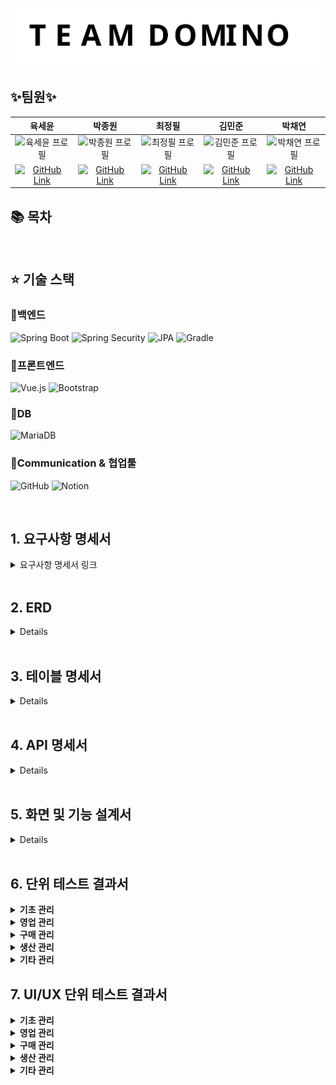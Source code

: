 
# <img src="docs/팀 도미노.svg">


## ✨팀원✨
<table style="width:100%;">
  <thead>
    <tr align="center">
      <th>육세윤</th>
      <th>박종원</th>
      <th>최정필</th>
      <th>김민준</th>
      <th>박채연</th>
     </tr>
  </thead>
   <tbody>
    <tr align="center">
      <td>
       <img src="https://github.com/user-attachments/assets/71656f3f-172a-4e27-a88e-6b2b261c7423" height = "100px" width="100" alt="육세윤 프로필" />
      </td>
      <td>
       <img src="https://github.com/user-attachments/assets/2201edcb-bbbc-41f4-ab4d-08d4acce34db" height = "100px" width="100" alt="박종원 프로필" />
      </td>
      <td>
       <img src="https://github.com/user-attachments/assets/e2642af1-d3fe-49fe-a304-6dcad654577a" height = "100px" width="100" alt="최정필 프로필" />
      </td>
      <td>
       <img src="https://github.com/user-attachments/assets/b2131110-7c4f-4cd4-b298-dd647655b281" height = "100px" width="100" alt="김민준 프로필"/>
      </td>
      <td>
       <img src="https://github.com/user-attachments/assets/39542beb-298c-4dae-b2e9-d59b2c1e8b0a" height = "100px" width="100" alt="박채연 프로필" />
      </td>
      </tr>
    <tr align="center">
      <td>
        <a href="https://github.com/KorSwib" target="_blank">
        <img src="https://img.shields.io/badge/GitHub-Link-black?logo=github" alt="GitHub Link"/></a>
      </td>
      <td>
        <a href="https://github.com/IIIjong" target="_blank">
        <img src="https://img.shields.io/badge/GitHub-Link-black?logo=github" alt="GitHub Link"/></a>
      </td>
      <td>
        <a href="https://github.com/wjdvlf5456" target="_blank">
        <img src="https://img.shields.io/badge/GitHub-Link-black?logo=github" alt="GitHub Link"/></a>
      </td>
      <td>
        <a href="https://github.com/promandu" target="_blank">
        <img src="https://img.shields.io/badge/GitHub-Link-black?logo=github" alt="GitHub Link"/></a>
      </td>
      <td>
        <a href="https://github.com/pcochoco" target="_blank">
        <img src="https://img.shields.io/badge/GitHub-Link-black?logo=github" alt="GitHub Link"/></a>
      </td>
    </tr>
    </tbody>
</table>
         
## 📚 목차

<br>

## ⭐ 기술 스택
### 📌백엔드
![Spring Boot](https://img.shields.io/badge/Spring%20Boot-6DB33F?style=for-the-badge&logo=springboot&logoColor=white)
![Spring Security](https://img.shields.io/badge/Spring%20Security-6DB33F?style=for-the-badge&logo=springsecurity&logoColor=white)
![JPA](https://img.shields.io/badge/JPA-59666C?style=for-the-badge&logo=hibernate&logoColor=white)
![Gradle](https://img.shields.io/badge/Gradle-02303A?style=for-the-badge&logo=gradle&logoColor=white)

### 📌프론트엔드
![Vue.js](https://img.shields.io/badge/Vue.js-35495E?style=for-the-badge&logo=vuedotjs&logoColor=4FC08D)
![Bootstrap](https://img.shields.io/badge/Bootstrap-7952B3?style=for-the-badge&logo=bootstrap&logoColor=white)

### 📌DB
![MariaDB](https://img.shields.io/badge/MariaDB-003545?style=for-the-badge&logo=mariadb&logoColor=white)

### 📌Communication & 협업툴
![GitHub](https://img.shields.io/badge/GitHub-181717?style=for-the-badge&logo=github&logoColor=white)
![Notion](https://img.shields.io/badge/Notion-000000?style=for-the-badge&logo=notion&logoColor=white)


<br>

## <a id="requirements"></a>1. 요구사항 명세서

<details>
<summary>요구사항 명세서 링크</summary>
<div markdown="1">
 <a href="https://docs.google.com/spreadsheets/d/1atr55TXd0Bk1su-PHP-4pP_yuwYqgyo55p04q3iMQh0/edit?gid=726808703#gid=726808703">요구사항 명세서</a>
</div>
</details>
<br>

## <a id="requirements"></a>2. ERD
 <details>
  <a href="https://www.erdcloud.com/d/DoDGNTmSjS7EYKnFs">ERD</a>
<img width="4199" height="2042" alt="Domino_SMERP_ERD" src="https://github.com/user-attachments/assets/67e6a031-d88c-4ec8-a015-5e49f9fcbb5d" />
</div>
</details>
<br>

## <a id="requirements"></a>3. 테이블 명세서
<details>
 <a href="https://docs.google.com/spreadsheets/d/1atr55TXd0Bk1su-PHP-4pP_yuwYqgyo55p04q3iMQh0/edit?gid=421782869#gid=421782869">테이블 명세서</a>

</div>
</details>
<br>

## <a id="requirements"></a>4. API 명세서
<details>
 <a href="https://abalone-poppyseed-018.notion.site/254819b5e8c6813795d1ffae47426f4b?v=254819b5e8c6814baf53000c647a6bf3">API 명세서</a>

</div>
</details>
<br>

## <a id="requirements"></a>5. 화면 및 기능 설계서
<details>
 <a href="https://www.figma.com/design/LbG41JvpR35x1pO2skQ069/SMERP?node-id=0-1&t=eZnFgf17fhanYC6o-1">화면 및 기능 설계서</a>

</div>
</details>
<br>

## <a id="requirements"></a>6. 단위 테스트 결과서
<details>
  <summary><b>기초 관리</b></summary>
</details>

<details>
    <summary><b>영업 관리</b></summary>
  <br>
  <b>📌 주문 등록</b> 
  <br>
  <img width="800" height="725" alt="POST주문등록" src="https://github.com/user-attachments/assets/7236b1fa-8259-4ffb-af5a-8f9fdff24394" />
  <br>
  <hr>
  
  <b>📌 주문 목록 조회</b>
  <br>
  <img width="800" height="757" alt="GET주문 조회" src="https://github.com/user-attachments/assets/42133387-c574-4ef1-942c-5dba230561c1" />
  <br>
  <hr>

  <b>📌 주문 상세 조회</b> 
  <br>
  <img width="800" height="817" alt="GET주문 상세 조회" src="https://github.com/user-attachments/assets/65c8f3d7-3871-4e1a-b118-27fafef1a7bc" />
  <br>
  <hr>

  <b>📌 주문 변경</b> 
  <br>
  <img width="800" height="584" alt="PATCH주문 변경" src="https://github.com/user-attachments/assets/a9c62c3c-2299-4b8b-acb0-2a2dec27c7eb" />
  <br>
  <hr>

  <b>📌 주문 삭제</b> 
  <br>
  <img width="800" height="500" alt="DELETE주문 삭제" src="https://github.com/user-attachments/assets/9c667502-8867-498e-8594-8bf6c69c57e4" />
  <br>
  <hr>
  
  <b>📌 주문 현황 조회</b> 
  <br>
  <img width="798" height="814" alt="PATCH주문 현황 조회" src="https://github.com/user-attachments/assets/f7b3142c-a3ce-4951-924c-0d7bdabccfaf" />
  <br>
  <hr>

  <b>📌 판매 수정</b> 
  <br>
  <img width="800" height="400" alt="POST판매 등록" src="https://github.com/user-attachments/assets/3a8d9eb1-b0c4-4012-828a-7959e30c1d66" />
  <br>
  <hr>

  <b>📌 판매 목록 조회</b> 
  <br>
  <img width="800" height="817" alt="GET판매 조회" src="https://github.com/user-attachments/assets/619cdded-0448-46b3-a4c2-d8be6be6816c" />
  <br>
  <hr>

  <b>📌 판매 상세 조회</b> 
  <br>
  <img width="800" height="900" alt="GET판매 상세 조회" src="https://github.com/user-attachments/assets/26cf183a-987b-4abc-a78c-847849b37c63" />
  <br>
  <hr>

  <b>📌 판매 수정</b> 
  <br>
  <img width="800" height="400" alt="PATCH판매 수정" src="https://github.com/user-attachments/assets/18297cb7-4b6d-4b20-bd9b-6fd55abfe33f" />
  <br>
  <hr>

  <b>📌 판매 현황</b> 
  <br>
  <img width="800" height="900" alt="GET 판매 현황 조회" src="https://github.com/user-attachments/assets/ff2e10a0-3d4b-41db-a9c2-aab202f0f769" />
  <br>
  <hr>

  <b>📌 반품 등록</b> 
  <br>
  <img width="800" height="470" alt="POST반품 등록" src="https://github.com/user-attachments/assets/eb186b47-cdaf-4b1b-9fb8-0879ef9c9877" />
  <br>
  <hr>  

  <b>📌 반품 현황</b> 
  <br>
  <img width="800" height="819" alt="GET반품 현황 조회" src="https://github.com/user-attachments/assets/14144d88-6b07-4358-a65e-d5b0060a59da" />
  <br>
  <hr>
</details>

<details>
  <summary><b>구매 관리</b></summary>
</details>

<details>
  <summary><b>생산 관리</b></summary>
</details>

<details>
  <summary><b>기타 관리</b></summary>
</details>



## <a id="requirements"></a>7. UI/UX 단위 테스트 결과서

<details>
  <summary><b>기초 관리</b></summary>
</details>

<details>
  <summary><b>영업 관리</b></summary>
  <br>
  
  <b>📌 주문 등록</b>
  ![주문 등록 (2)](https://github.com/user-attachments/assets/2fa9a9f4-7445-4714-bf6b-e3649080562f)
  <br>

  <b>📌 주문 상세 조회,수정</b>
  ![주문 상세 조회,수정](https://github.com/user-attachments/assets/b4ccf050-9104-4f20-826a-ca1ce6949eb7)
  <br>

  <b>📌 주문 삭제<b>
  ![주문 삭제](https://github.com/user-attachments/assets/58c2ac9a-d36e-4321-8f33-07e7c8612312)
  <br>

  <b>📌 판매 등록</b>
  ![판매 등록](https://github.com/user-attachments/assets/3ecfa5c9-29ca-4977-a48c-b2ea9d42f7f3)
  <br>

  <b>📌 판매 상세 조회, 수정</b>
  ![판매 상세 조회,수정](https://github.com/user-attachments/assets/b8de6fd1-8c15-4afa-a7c7-41957e1dffd8)
  <br>

  <b>📌 판매 목록,현황 조회</b>
  ![판매 목록,현황 조회](https://github.com/user-attachments/assets/6725782f-2c8b-4452-be32-dc19e5f514a9)
  <br>

  <b>📌 반품 등록<b>
  ![반품 현황](https://github.com/user-attachments/assets/dbacde11-7388-4579-88df-dcdc2f5a2b2d)
  <br>

  <b>📌 반품 현황 조회<b>
  ![반품 현황](https://github.com/user-attachments/assets/4d0826d8-b385-49f0-9eb3-5c69115c9ce1)
  <br>
</details>

<details>
  <summary><b>구매 관리</b></summary>
</details>

<details>
  <summary><b>생산 관리</b></summary>
</details>

<details>
  <summary><b>기타 관리</b></summary>
</details>
